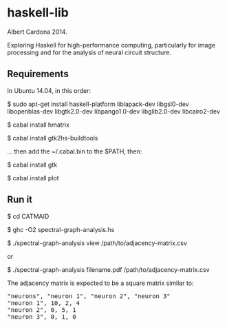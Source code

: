 haskell-lib
===========

Albert Cardona 2014.

Exploring Haskell for high-performance computing, particularly for image processing and for the analysis of neural circuit structure.


Requirements
-------

In Ubuntu 14.04, in this order:

$ sudo apt-get install haskell-platform liblapack-dev libgsl0-dev libopenblas-dev libgtk2.0-dev libpango1.0-dev libglib2.0-dev libcairo2-dev

$ cabal install hmatrix

$ cabal install gtk2hs-buildtools

... then add the ~/.cabal.bin to the $PATH, then:

$ cabal install gtk

$ cabal install plot


Run it
------

$ cd CATMAID

$ ghc -O2 spectral-graph-analysis.hs

$ ./spectral-graph-analysis view /path/to/adjacency-matrix.csv

or

$ ./spectral-graph-analysis filename.pdf /path/to/adjacency-matrix.csv


The adjacency matrix is expected to be a square matrix similar to:

<pre>
"neurons", "neuron 1", "neuron 2", "neuron 3"
"neuron 1", 10, 2, 4
"neuron 2", 0, 5, 1
"neuron 3", 0, 1, 0
</pre>
